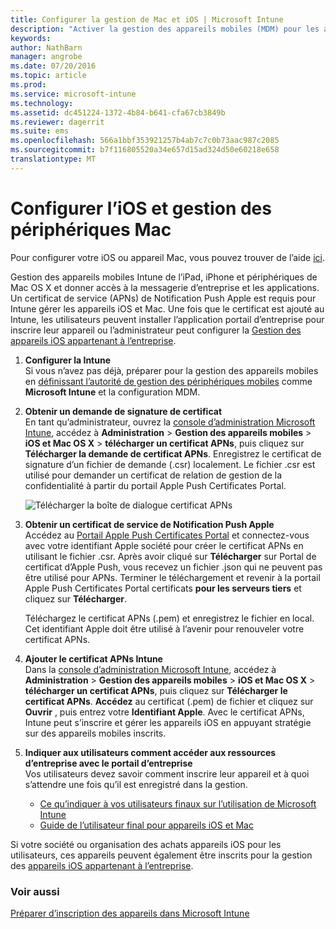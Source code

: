 ```yaml
---
title: Configurer la gestion de Mac et iOS | Microsoft Intune
description: "Activer la gestion des appareils mobiles (MDM) pour les appareils iOS, y compris iPad et iPhone ainsi que les périphériques de Mac OS X avec Microsoft Intune."
keywords: 
author: NathBarn
manager: angrobe
ms.date: 07/20/2016
ms.topic: article
ms.prod: 
ms.service: microsoft-intune
ms.technology: 
ms.assetid: dc451224-1372-4b84-b641-cfa67cb3849b
ms.reviewer: dagerrit
ms.suite: ems
ms.openlocfilehash: 566a1bbf353921257b4ab7c7c0b73aac987c2085
ms.sourcegitcommit: b7f116805520a34e657d15ad324d50e60218e658
translationtype: MT
---
```

# Configurer l’iOS et gestion des périphériques Mac
Pour configurer votre iOS ou appareil Mac, vous pouvez trouver de l’aide [ici](../enduser/using-your-ios-or-mac-os-x-device-with-intune.md).

Gestion des appareils mobiles Intune de l’iPad, iPhone et périphériques de Mac OS X et donner accès à la messagerie d’entreprise et les applications. Un certificat de service (APNs) de Notification Push Apple est requis pour Intune gérer les appareils iOS et Mac. Une fois que le certificat est ajouté au Intune, les utilisateurs peuvent installer l’application portail d’entreprise pour inscrire leur appareil ou l’administrateur peut configurer la [Gestion des appareils iOS appartenant à l’entreprise](enroll-corporate-owned-ios-devices-in-microsoft-intune.md).

1.  **Configurer la Intune**<br>
    Si vous n’avez pas déjà, préparer pour la gestion des appareils mobiles en [définissant l’autorité de gestion des périphériques mobiles](get-ready-to-enroll-devices-in-microsoft-intune.md#set-mobile-device-management-authority) comme **Microsoft Intune** et la configuration MDM.

2.  **Obtenir un demande de signature de certificat**<br>
    En tant qu’administrateur, ouvrez la [console d’administration Microsoft Intune](http://manage.microsoft.com), accédez à **Administration** &gt; **Gestion des appareils mobiles** &gt; **iOS et Mac OS X** &gt; **télécharger un certificat APNs**, puis cliquez sur **Télécharger la demande de certificat APNs**. Enregistrez le certificat de signature d’un fichier de demande (.csr) localement. Le fichier .csr est utilisé pour demander un certificat de relation de gestion de la confidentialité à partir du portail Apple Push Certificates Portal.

    ![Télécharger la boîte de dialogue certificat APNs](../media/Intune-iOS-enrollment-with-apns.png)

3.  **Obtenir un certificat de service de Notification Push Apple**<br>
    Accédez au [Portail Apple Push Certificates Portal](http://go.microsoft.com/fwlink/?LinkId=269844) et connectez-vous avec votre identifiant Apple société pour créer le certificat APNs en utilisant le fichier .csr. Après avoir cliqué sur **Télécharger** sur Portal de certificat d’Apple Push, vous recevez un fichier .json qui ne peuvent pas être utilisé pour APNs. Terminer le téléchargement et revenir à la portail Apple Push Certificates Portal certificats **pour les serveurs tiers** et cliquez sur **Télécharger**.

    Téléchargez le certificat APNs (.pem) et enregistrez le fichier en local. Cet identifiant Apple doit être utilisé à l’avenir pour renouveler votre certificat APNs.

4.  **Ajouter le certificat APNs Intune**<br>
    Dans la [console d’administration Microsoft Intune](http://manage.microsoft.com), accédez à **Administration** &gt; **Gestion des appareils mobiles** &gt; **iOS et Mac OS X** &gt; **télécharger un certificat APNs**, puis cliquez sur **Télécharger le certificat APNs**. **Accédez** au certificat (.pem) de fichier et cliquez sur **Ouvrir** , puis entrez votre **Identifiant Apple**. Avec le certificat APNs, Intune peut s’inscrire et gérer les appareils iOS en appuyant stratégie sur des appareils mobiles inscrits.

5.  **Indiquer aux utilisateurs comment accéder aux ressources d’entreprise avec le portail d’entreprise**<br>
    Vos utilisateurs devez savoir comment inscrire leur appareil et à quoi s’attendre une fois qu’il est enregistré dans la gestion.
    - [Ce qu’indiquer à vos utilisateurs finaux sur l’utilisation de Microsoft Intune](what-to-tell-your-end-users-about-using-microsoft-intune.md)
    - [Guide de l’utilisateur final pour appareils iOS et Mac](../enduser/using-your-ios-or-mac-os-x-device-with-intune.md)

Si votre société ou organisation des achats appareils iOS pour les utilisateurs, ces appareils peuvent également être inscrits pour la gestion des [appareils iOS appartenant à l’entreprise](enroll-corporate-owned-ios-devices-in-microsoft-intune.md).

### Voir aussi
[Préparer d’inscription des appareils dans Microsoft Intune](get-ready-to-enroll-devices-in-microsoft-intune.md)
